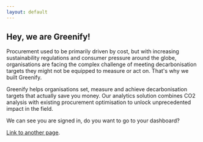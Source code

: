 ```yaml
---
layout: default
---
```



## Hey, we are Greenify!

Procurement used to be primarily driven by cost, but with increasing sustainability regulations and consumer pressure around the globe, organisations are facing the complex challenge of meeting decarbonisation targets they might not be equipped to measure or act on. That's why we built Greenify. 

Greenify helps organisations set, measure and achieve decarbonisation targets that actually save you money. Our analytics solution combines CO2 analysis with existing procurement optimisation to unlock unprecedented impact in the field. 

We can see you are signed in, do you want to go to your dashboard? 

[Link to another page](./another-page.html).